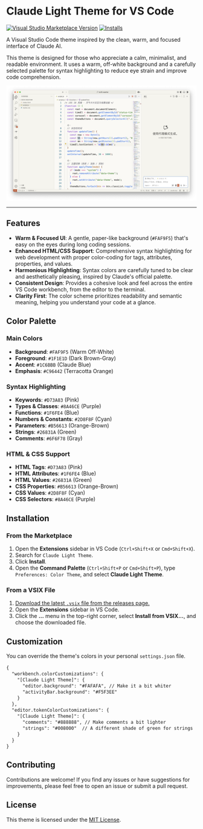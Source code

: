 # Claude Light Theme for VS Code

[![Visual Studio Marketplace Version](https://img.shields.io/visual-studio-marketplace/v/Lumidew.claude-color-theme?style=flat-square&label=Marketplace)](https://marketplace.visualstudio.com/items?itemName=Lumidew.claude-color-theme)
[![Installs](https://img.shields.io/visual-studio-marketplace/i/Lumidew.claude-color-theme?style=flat-square)](https://marketplace.visualstudio.com/items?itemName=Lumidew.claude-color-theme)

A Visual Studio Code theme inspired by the clean, warm, and focused interface of Claude AI.

This theme is designed for those who appreciate a calm, minimalist, and readable environment. It uses a warm, off-white background and a carefully selected palette for syntax highlighting to reduce eye strain and improve code comprehension.

![Current Directory Screenshot](https://github.com/AuroralFrost/claude-light-theme/blob/main/Screenshots.jpg)

---

## Features

- **Warm & Focused UI**: A gentle, paper-like background (`#FAF9F5`) that's easy on the eyes during long coding sessions.
- **Enhanced HTML/CSS Support**: Comprehensive syntax highlighting for web development with proper color-coding for tags, attributes, properties, and values.
- **Harmonious Highlighting**: Syntax colors are carefully tuned to be clear and aesthetically pleasing, inspired by Claude's official palette.
- **Consistent Design**: Provides a cohesive look and feel across the entire VS Code workbench, from the editor to the terminal.
- **Clarity First**: The color scheme prioritizes readability and semantic meaning, helping you understand your code at a glance.

## Color Palette

### Main Colors
- **Background**: `#FAF9F5` (Warm Off-White)
- **Foreground**: `#1F1E1D` (Dark Brown-Gray)
- **Accent**: `#1C6BBB` (Claude Blue)
- **Emphasis**: `#C96442` (Terracotta Orange)

### Syntax Highlighting
- **Keywords**: `#D73A83` (Pink)
- **Types & Classes**: `#8A46CE` (Purple)
- **Functions**: `#1F6FE4` (Blue)
- **Numbers & Constants**: `#2D8F8F` (Cyan)
- **Parameters**: `#B56613` (Orange-Brown)
- **Strings**: `#26831A` (Green)
- **Comments**: `#6F6F78` (Gray)

### HTML & CSS Support
- **HTML Tags**: `#D73A83` (Pink)
- **HTML Attributes**: `#1F6FE4` (Blue)
- **HTML Values**: `#26831A` (Green)
- **CSS Properties**: `#B56613` (Orange-Brown)
- **CSS Values**: `#2D8F8F` (Cyan)
- **CSS Selectors**: `#8A46CE` (Purple)

## Installation

### From the Marketplace
1. Open the **Extensions** sidebar in VS Code (`Ctrl+Shift+X` or `Cmd+Shift+X`).
2. Search for `Claude Light Theme`.
3. Click **Install**.
4. Open the **Command Palette** (`Ctrl+Shift+P` or `Cmd+Shift+P`), type `Preferences: Color Theme`, and select **Claude Light Theme**.

### From a VSIX File
1. [Download the latest `.vsix` file from the releases page.](https://github.com/your-username/claude-theme/releases)
2. Open the **Extensions** sidebar in VS Code.
3. Click the **...** menu in the top-right corner, select **Install from VSIX...**, and choose the downloaded file.

## Customization
You can override the theme's colors in your personal `settings.json` file.

```jsonc
{
  "workbench.colorCustomizations": {
    "[Claude Light Theme]": {
      "editor.background": "#FAFAFA", // Make it a bit whiter
      "activityBar.background": "#F5F3EE"
    }
  },
  "editor.tokenColorCustomizations": {
    "[Claude Light Theme]": {
      "comments": "#888888", // Make comments a bit lighter
      "strings": "#008000"  // A different shade of green for strings
    }
  }
}
```

## Contributing
Contributions are welcome! If you find any issues or have suggestions for improvements, please feel free to open an issue or submit a pull request.

## License
This theme is licensed under the [MIT License](LICENSE).
